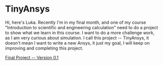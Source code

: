# TinyAnsys

Hi, here's Luka.
Recently I'm in my final month, and one of my course "Introduction to scientific and engineering calculation" need to do a project to show what we learn in this course.
I want to do a more challenge work, as I am very curious about simulation.
I call this project -- TinyAnsys, it doesn't mean I want to write a new Ansys, it just my goal, I will keep on improving and completing this project.

[Final Project -- Version 0.1](https://github.com/JokeYoonic/TinyAnsys/blob/main/Version%200.1.md)